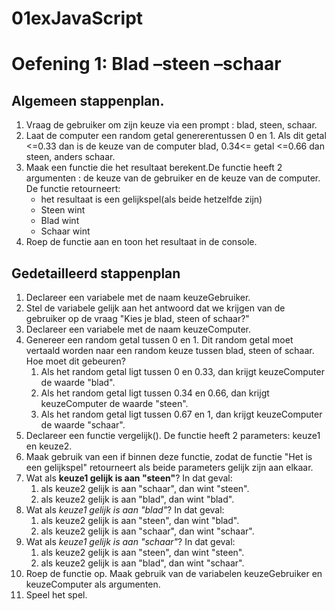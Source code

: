 # 01exJavaScript
# Oefening 1: Blad –steen –schaar
## Algemeen stappenplan. 
1. Vraag de gebruiker om zijn keuze via een prompt : blad, steen, schaar. 
2. Laat de computer een random getal genererentussen 0 en 1. Als dit getal <=0.33  dan is de keuze van de computer blad, 0.34<= getal <=0.66 dan steen, anders schaar.
3. Maak een functie die het resultaat berekent.De functie heeft 2 argumenten : de keuze van de gebruiker en de keuze van de computer. De functie retourneert:
    - het resultaat is een gelijkspel(als beide hetzelfde zijn)
    - Steen wint
    - Blad wint
    - Schaar wint
4. Roep de functie aan en toon het resultaat in de console.

## Gedetailleerd stappenplan
1. Declareer een variabele met de naam keuzeGebruiker.
2. Stel de variabele gelijk aan het antwoord dat we krijgen van de gebruiker op de vraag "Kies je blad, steen of schaar?"
3. Declareer een variabele met de naam keuzeComputer.
4. Genereer een random getal tussen 0 en 1. Dit random getal moet vertaald worden naar een random keuze tussen blad, steen of schaar. Hoe moet dit gebeuren? 
    1. Als het random getal ligt tussen 0 en 0.33, dan krijgt keuzeComputer de waarde "blad".
    2. Als het random getal ligt tussen 0.34 en 0.66, dan krijgt keuzeComputer de waarde "steen".
    3. Als het random getal ligt tussen 0.67 en 1, dan krijgt keuzeComputer de waarde "schaar".
5. Declareer een functie vergelijk(). De functie heeft 2 parameters: keuze1 en keuze2. 
6. Maak gebruik van een if binnen deze functie, zodat de functie "Het is een gelijkspel" retourneert als beide parameters gelijk zijn aan elkaar.
7. Wat als **keuze1 gelijk is aan "steen"**? In dat geval: 
    1. als keuze2 gelijk is aan "schaar", dan wint "steen".
    2. als keuze2 gelijk is aan "blad", dan wint "blad".
8. Wat als *keuze1 gelijk is aan "blad"*? In dat geval:
    1. als keuze2 gelijk is aan "steen", dan wint "blad".
    2. als keuze2 gelijk is aan "schaar", dan wint "schaar".
9. Wat als *keuze1 gelijk is aan "schaar"*? In dat geval:
    1. als keuze2 gelijk is aan "steen", dan wint "steen".
    2. als keuze2 gelijk is aan "blad", dan wint "schaar".
10. Roep de functie op. Maak gebruik van de variabelen keuzeGebruiker en keuzeComputer als argumenten.
11. Speel het spel.
